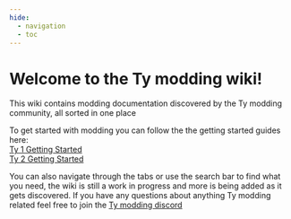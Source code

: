 ```yaml
---
hide:
  - navigation
  - toc
---
```

[//]: # (Makes it use Home instead of the header text for the tabs at the top)
<style>
  .md-typeset h1
</style>
# **Welcome to the Ty modding wiki!**

This wiki contains modding documentation discovered by the Ty modding community, all sorted in one place

To get started with modding you can follow the the getting started guides here:<br />
[Ty 1 Getting Started](Ty1/index.md)<br />
[Ty 2 Getting Started](Ty2/index.md)

You can also navigate through the tabs or use the search bar to find what you need, the wiki is still a work in progress and more is being added as it gets discovered. If you have any questions about anything Ty modding related feel free to join the [Ty modding discord](https://discord.gg/g8kHTR42Cc)